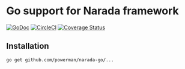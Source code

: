 # Go support for Narada framework

[![GoDoc](https://godoc.org/github.com/powerman/narada-go/narada?status.svg)](http://godoc.org/github.com/powerman/narada-go/narada) [![CircleCI](https://circleci.com/gh/powerman/narada-go.svg?style=svg)](https://circleci.com/gh/powerman/narada-go) [![Coverage Status](https://coveralls.io/repos/powerman/narada-go/badge.svg?branch=master&service=github)](https://coveralls.io/github/powerman/narada-go?branch=master)

## Installation

```sh
go get github.com/powerman/narada-go/...
```
